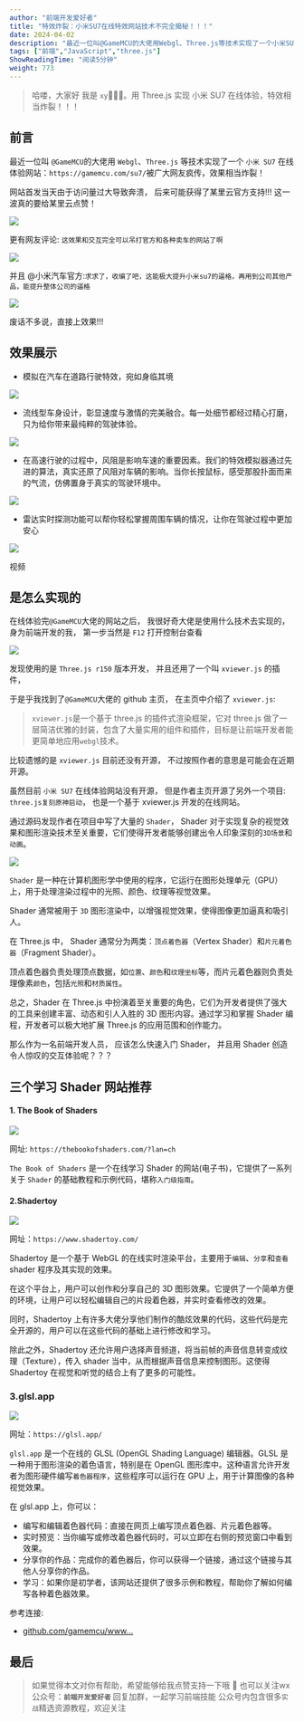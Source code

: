 ```yaml
---
author: "前端开发爱好者"
title: "特效炸裂：小米SU7在线特效网站技术不完全揭秘！！！"
date: 2024-04-02
description: "最近一位叫@GameMCU的大佬用Webgl、Three.js等技术实现了一个小米SU7在线体验网站：https://gamemcu.com/su7/被广大网友疯传，效果相当炸裂！"
tags: ["前端","JavaScript","three.js"]
ShowReadingTime: "阅读5分钟"
weight: 773
---
```

> 哈喽，大家好 我是 `xy`👨🏻‍💻。用 Three.js 实现 小米 SU7 在线体验，特效相当炸裂！！！

前言
--

最近一位叫 `@GameMCU`的大佬用 `Webgl`、`Three.js` 等技术实现了一个 `小米 SU7` 在线体验网站：`https://gamemcu.com/su7/`被广大网友疯传，效果相当炸裂！

网站首发当天由于访问量过大导致奔溃， 后来可能获得了某里云官方支持!!! 这一波真的要给某里云点赞！

![](https://p3-juejin.byteimg.com/tos-cn-i-k3u1fbpfcp/17b4748043224bb08411d780ea514b8e~tplv-k3u1fbpfcp-jj-mark:3024:0:0:0:q75.awebp#?w=686&h=386&s=40091&e=png&b=fffefe)

更有网友评论: `这效果和交互完全可以吊打官方和各种卖车的网站了啊`

![](https://p3-juejin.byteimg.com/tos-cn-i-k3u1fbpfcp/4192f29f292c43b7a88961a07358788a~tplv-k3u1fbpfcp-jj-mark:3024:0:0:0:q75.awebp#?w=853&h=279&s=30986&e=png&b=fffefe)

并且 @小米汽车官方:`求求了，收编了吧，这能极大提升小米su7的逼格，再用到公司其他产品，能提升整体公司的逼格`

![](https://p3-juejin.byteimg.com/tos-cn-i-k3u1fbpfcp/a1830a126b1748fa9f86e43a308a1ab2~tplv-k3u1fbpfcp-jj-mark:3024:0:0:0:q75.awebp#?w=895&h=127&s=13715&e=png&b=fffefe)

废话不多说，直接上效果!!!

效果展示
----

*   模拟在汽车在道路行驶特效，宛如身临其境

![](https://p3-juejin.byteimg.com/tos-cn-i-k3u1fbpfcp/00d995e2c0504669b27edeb1f6e23c2c~tplv-k3u1fbpfcp-jj-mark:3024:0:0:0:q75.awebp#?w=1799&h=1006&s=912068&e=png&b=04090a)

*   流线型车身设计，彰显速度与激情的完美融合。每一处细节都经过精心打磨，只为给你带来最纯粹的驾驶体验。

![](https://p3-juejin.byteimg.com/tos-cn-i-k3u1fbpfcp/41ae7ec434c54992a79876fbb80a037e~tplv-k3u1fbpfcp-jj-mark:3024:0:0:0:q75.awebp#?w=1799&h=1006&s=1031583&e=png&b=131717)

*   在高速行驶的过程中，风阻是影响车速的重要因素。我们的特效模拟器通过先进的算法，真实还原了风阻对车辆的影响。当你长按鼠标，感受那股扑面而来的气流，仿佛置身于真实的驾驶环境中。

![](https://p3-juejin.byteimg.com/tos-cn-i-k3u1fbpfcp/02488a71f44647299cf294f5b6a35b6e~tplv-k3u1fbpfcp-jj-mark:3024:0:0:0:q75.awebp#?w=1799&h=1006&s=594732&e=png&b=090b0c)

*   雷达实时探测功能可以帮你轻松掌握周围车辆的情况，让你在驾驶过程中更加安心

![](https://p3-juejin.byteimg.com/tos-cn-i-k3u1fbpfcp/12ddeb6f243a4ba5a84c6af2aaf708c9~tplv-k3u1fbpfcp-jj-mark:3024:0:0:0:q75.awebp#?w=1799&h=1006&s=675244&e=png&b=1b2020)

视频

是怎么实现的
------

在线体验完`@GameMCU`大佬的网站之后， 我很好奇大佬是使用什么技术去实现的， 身为前端开发的我， 第一步当然是 `F12` 打开控制台查看

![](https://p3-juejin.byteimg.com/tos-cn-i-k3u1fbpfcp/417e6e6fc06e45909db38e1edd75f997~tplv-k3u1fbpfcp-jj-mark:3024:0:0:0:q75.awebp#?w=392&h=69&s=4659&e=png&b=24262b)

发现使用的是 `Three.js r150` 版本开发， 并且还用了一个叫 `xviewer.js` 的插件，

于是乎我找到了`@GameMCU`大佬的 github 主页， 在主页中介绍了 `xviewer.js`:

> `xviewer.js`是一个基于 three.js 的插件式渲染框架，它对 three.js 做了一层简洁优雅的封装，包含了大量实用的组件和插件，目标是让前端开发者能更简单地应用`webgl`技术。

比较遗憾的是 `xviewer.js` 目前还没有开源， 不过按照作者的意思是可能会在近期开源。

虽然目前 `小米 SU7` 在线体验网站没有开源， 但是作者主页开源了另外一个项目: `three.js复刻原神启动`， 也是一个基于 xviewer.js 开发的在线网站。

通过源码发现作者在项目中写了大量的 `Shader`， Shader 对于实现复杂的视觉效果和图形渲染技术至关重要，它们使得开发者能够创建出令人印象深刻的`3D场景`和`动画`。

![](https://p3-juejin.byteimg.com/tos-cn-i-k3u1fbpfcp/81396e1fe3a34ada92f43a3f13388a06~tplv-k3u1fbpfcp-jj-mark:3024:0:0:0:q75.awebp#?w=1914&h=988&s=217689&e=png&b=2f3744)

`Shader` 是一种在计算机图形学中使用的程序，它运行在图形处理单元（GPU）上，用于处理渲染过程中的光照、颜色、纹理等视觉效果。

Shader 通常被用于 `3D` 图形渲染中，以增强视觉效果，使得图像更加逼真和吸引人。

在 Three.js 中， Shader 通常分为两类：`顶点着色器`（Vertex Shader）和`片元着色器`（Fragment Shader）。

顶点着色器负责处理顶点数据，如`位置`、`颜色`和`纹理坐标`等，而片元着色器则负责处理像素`颜色`，包括`光照`和`材质属性`。

总之，Shader 在 Three.js 中扮演着至关重要的角色，它们为开发者提供了强大的工具来创建丰富、动态和引人入胜的 3D 图形内容。通过学习和掌握 Shader 编程，开发者可以极大地扩展 Three.js 的应用范围和创作能力。

那么作为一名前端开发人员， 应该怎么快速入门 Shader， 并且用 Shader 创造令人惊叹的交互体验呢？？？

三个学习 Shader 网站推荐
----------------

#### 1\. The Book of Shaders

![](https://p3-juejin.byteimg.com/tos-cn-i-k3u1fbpfcp/a27fab352ad044f9b36094a94df5bf9b~tplv-k3u1fbpfcp-jj-mark:3024:0:0:0:q75.awebp#?w=1072&h=929&s=98479&e=png&b=ffffff)

网址: `https://thebookofshaders.com/?lan=ch`

`The Book of Shaders` 是一个在线学习 Shader 的网站(电子书)，它提供了一系列关于 `Shader` 的基础教程和示例代码，堪称`入门级指南`。

#### 2.Shadertoy

![](https://p3-juejin.byteimg.com/tos-cn-i-k3u1fbpfcp/424abc1a2c73428abf0ea1f9f644bd0c~tplv-k3u1fbpfcp-jj-mark:3024:0:0:0:q75.awebp#?w=1867&h=952&s=1788522&e=png&b=d2d0d0)

网址：`https://www.shadertoy.com/`

Shadertoy 是一个基于 WebGL 的在线实时渲染平台，主要用于`编辑`、`分享`和`查看` shader 程序及其实现的效果。

在这个平台上，用户可以创作和分享自己的 3D 图形效果。它提供了一个简单方便的环境，让用户可以轻松编辑自己的片段着色器，并实时查看修改的效果。

同时，Shadertoy 上有许多大佬分享他们制作的酷炫效果的代码，这些代码是完全开源的，用户可以在这些代码的基础上进行修改和学习。

除此之外，Shadertoy 还允许用户选择声音频道，将当前帧的声音信息转变成纹理（Texture），传入 shader 当中，从而根据声音信息来控制图形。这使得 Shadertoy 在视觉和听觉的结合上有了更多的可能性。

### 3.glsl.app

![](https://p3-juejin.byteimg.com/tos-cn-i-k3u1fbpfcp/c925dbe5cf81410886e251018e803d63~tplv-k3u1fbpfcp-jj-mark:3024:0:0:0:q75.awebp#?w=1792&h=871&s=158236&e=png&b=0a0118)

网址：`https://glsl.app/`

`glsl.app` 是一个在线的 GLSL (OpenGL Shading Language) 编辑器。GLSL 是一种用于图形渲染的着色语言，特别是在 OpenGL 图形库中。这种语言允许开发者为图形硬件编写`着色器程序`，这些程序可以运行在 GPU 上，用于计算图像的各种视觉效果。

在 glsl.app 上，你可以：

*   编写和编辑着色器代码：直接在网页上编写顶点着色器、片元着色器等。
*   实时预览：当你编写或修改着色器代码时，可以立即在右侧的预览窗口中看到效果。
*   分享你的作品：完成你的着色器后，你可以获得一个链接，通过这个链接与其他人分享你的作品。
*   学习：如果你是初学者，该网站还提供了很多示例和教程，帮助你了解如何编写各种着色器效果。

参考连接:

*   [github.com/gamemcu/www…](https://link.juejin.cn?target=https%3A%2F%2Fgithub.com%2Fgamemcu%2Fwww-genshin%3Ftab%3Dreadme-ov-file "https://github.com/gamemcu/www-genshin?tab=readme-ov-file")

最后
--

> 如果觉得本文对你有帮助，希望能够给我点赞支持一下哦 💪 也可以关注wx公众号：**`前端开发爱好者`** 回复加群，一起学习前端技能 公众号内包含很多`实战`精选资源教程，欢迎关注